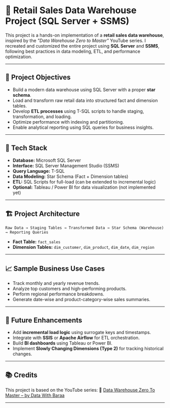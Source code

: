 # 🚀 Retail Sales Data Warehouse Project (SQL Server + SSMS)

This project is a hands-on implementation of a **retail sales data warehouse**, inspired by the *"Data Warehouse Zero to Master"* YouTube series. I recreated and customized the entire project using **SQL Server** and **SSMS**, following best practices in data modeling, ETL, and performance optimization.

---

## 📌 Project Objectives

* Build a modern data warehouse using SQL Server with a proper **star schema**.
* Load and transform raw retail data into structured fact and dimension tables.
* Develop **ETL processes** using T-SQL scripts to handle staging, transformation, and loading.
* Optimize performance with indexing and partitioning.
* Enable analytical reporting using SQL queries for business insights.

---

## 🧰 Tech Stack

* **Database:** Microsoft SQL Server
* **Interface:** SQL Server Management Studio (SSMS)
* **Query Language:** T-SQL
* **Data Modeling:** Star Schema (Fact + Dimension tables)
* **ETL:** SQL Scripts for full-load (can be extended to incremental logic)
* **Optional:** Tableau / Power BI for data visualization (not implemented yet)

---

## 🏗️ Project Architecture

```
Raw Data → Staging Tables → Transformed Data → Star Schema (Warehouse) → Reporting Queries
```

* **Fact Table:** `fact_sales`
* **Dimension Tables:** `dim_customer`, `dim_product`, `dim_date`, `dim_region`

---

## 📈 Sample Business Use Cases

* Track monthly and yearly revenue trends.
* Analyze top customers and high-performing products.
* Perform regional performance breakdowns.
* Generate date-wise and product-category-wise sales summaries.

---

## 🔄 Future Enhancements

* Add **incremental load logic** using surrogate keys and timestamps.
* Integrate with **SSIS** or **Apache Airflow** for ETL orchestration.
* Build **BI dashboards** using Tableau or Power BI.
* Implement **Slowly Changing Dimensions (Type 2)** for tracking historical changes.

---

## 📚 Credits

This project is based on the YouTube series:
🎥 [Data Warehouse Zero To Master – by Data With Baraa](https://www.youtube.com/watch?v=t0znN5pCdzc&list=PLNFyyGG_pKeTbkpKYbInC9LHhSNYsurag)

---
